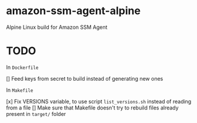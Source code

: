 # amazon-ssm-agent-alpine
Alpine Linux build for Amazon SSM Agent

# TODO

In `Dockerfile`

[] Feed keys from secret to build instead of generating new ones

In `Makefile`

[x] Fix VERSIONS variable, to use script `list_versions.sh` instead of reading from a file
[] Make sure that Makefile doesn't try to rebuild files already present in `target/` folder

